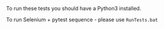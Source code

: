 To run these tests you should have a Python3 installed.

To run Selenium + pytest sequence -  please use `RunTests.bat`
